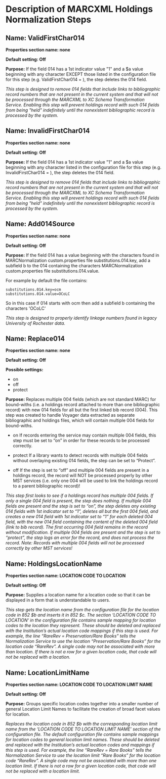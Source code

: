 # Description of MARCXML Holdings Normalization Steps #

## Name: ValidFirstChar014 ##

**Properties section name: none**

**Default setting:  Off**

**Purpose:**  If the field 014 has a 1st indicator value "1" and a $a value beginning with any character EXCEPT those listed in the configuration file for this step (e.g. ValidFirstChar014 = ), the step deletes the 014 field.

_This step is designed to remove 014 fields that include links to bibliographic record numbers that are not present in the current system and that will not be processed through the MARCXML to XC Schema Transformation Service. Enabling this step will prevent holdings record with such 014 fields from being "held" indefinitely until the nonexistent bibliographic record is processed by the system._

## Name: InvalidFirstChar014 ##

**Properties section name:  none**

**Default setting:  Off**

**Purpose:**  If the field 014 has a 1st indicator value "1" and a $a value beginning with any character listed in the configuration file for this step (e.g. InvalidFirstChar014 = ), the step deletes the 014 field.

_This step is designed to remove 014 fields that include links to bibliographic record numbers that are not present in the current system and that will not be processed through the MARCXML to XC Schema Transformation Service. Enabling this step will prevent holdings record with such 014 fields from being "held" indefinitely until the nonexistent bibliographic record is processed by the system._

## Name:  Add014Source ##

**Properties section name: none**

**Default setting: Off**

**Purpose:** If the field 014 has a value beginning with the characters found in MARCNormalization custom.properties file substitutions.014.key, add a subfield b to the 014 containing the characters MARCNormalization custom.properties file substitutions.014.value.

For example by default the file contains:
```
substitutions.014.key=ocm
substitutions.014.value=OCoLC
```
So in this case if 014 starts with ocm then add a subfield b containing the characters 'OCoLC'

_This step is designed to properly identify linkage numbers found in legacy University of Rochester data._

## Name: Replace014 ##

**Properties section name: none**


**Default setting: Off**

**Possible settings:**
  * on
  * off
  * protect

**Purpose:**  Replaces multiple 004 fields (which are not standard MARC) for bound-withs (i.e. a holdings record attached to more than one bibliographic record) with new 014 fields for all but the first linked bib record (004).  This step was created to handle Voyager data extracted as separate bibliographic and holdings files, which will contain multiple 004 fields for bound-withs.

  * on
If records entering the service may contain multiple 004 fields, this step must be set to “on” in order for these records to be processed correctly.

  * protect
If a library wants to detect records with multiple 004 fields without overlaying existing 014 fields, the step can be set to “Protect”.

  * off
If the step is set to “off” and multiple 004 fields are present in a holdings record, the record will NOT be processed properly by other MST services (i.e. only one 004 will be used to link the holdings record to a parent bibliographic record)!


_This step first looks to see if a holdings record has multiple 004 fields.
If only a single 004 field is present, the step does nothing.
If multiple 004 fields are present and the step is set to “on”, the step deletes any existing 014 fields with 1st indicator set to “1”, deletes all but the first 004 field, and creates a new 014 field with 1st indicator set to “1” for each deleted 004 field, with the new 014 field containing the content of the deleted 004 field (link to bib record).  The first occurring 004 field remains in the record without modification.
If multiple 004 fields are present and the step is set to “protect”, the step logs an error for the record, and does not process the record.
Note: Records with multiple 004 fields will not be processed correctly by other MST services!_


## Name: HoldingsLocationName ##

**Properties section name:  LOCATION CODE TO LOCATION**

**Default setting:  Off**

**Purpose:**  Supplies a location name for a location code so that it can be displayed in a form that is understandable to users.

_This step gets the location name from the configuration file for the location code in 852 $b and inserts it in 852 $c.  The section ‘LOCATION CODE TO LOCATION‘ in the configuration file contains sample mapping for location codes to the location they represent.   These should be deleted and replaced with the Institution’s actual location code mappings if this step is used.   For example, the line “RareRev = Preservation/Rare Books” tells the Normalization Service to use the location “Preservation/Rare Books” for the location code “RareRev”.   A single code may not be associated with more than location. If there is not a row for a given location code, that code will not be replaced with a location._

## Name:  LocationLimitName ##

**Properties section name:  LOCATION CODE TO LOCATION LIMIT NAME**

**Default setting:  Off**

**Purpose:**  Groups specific location codes together into a smaller number of general Location Limit Names to facilitate the creation of broad facet values for location.

_Replaces the location code in 852 $b with the corresponding location limit name from the ‘LOCATION CODE TO LOCATION  LIMIT NAME’ section of the configuration file.  The default configuration file contains sample mappings for location codes to general location limit names.  These should be deleted and replaced with the Institution’s actual location codes and mappings if this step is used.    For example, the line “RareRev = Rare Books” tells the Normalization Service to use the location limit “Rare Books” for the location code “RareRev”.   A single code may not be associated with more than one location limit. If there is not a row for a given location code, that code will not be replaced with a location limit._
